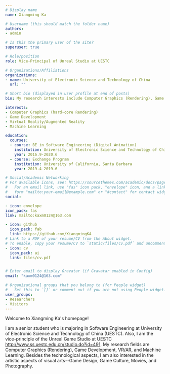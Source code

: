 ```yaml
---
# Display name
name: Xiangming Ka

# Username (this should match the folder name)
authors:
- admin

# Is this the primary user of the site?
superuser: true

# Role/position
role: Vice-Principal of Unreal Studio at UESTC

# Organizations/Affiliations
organizations:
- name: University of Electronic Science and Technology of China
  url: ""

# Short bio (displayed in user profile at end of posts)
bio: My research interests include Computer Graphics (Rendering), Game Development, Computer Vision, and Machine Learning.

interests:
- Computer Graphics (hard-core Rendering)
- Game Development
- Virtual Reality/Augmented Reality
- Machine Learning

education:
  courses:
  - course: BE in Software Engineering (Digital Animation)
    institution: University of Electronic Science and Technology of China
    year: 2016.9-2020.6
  - course: Exchange Program
    institution: University of California, Santa Barbara
    year: 2019.4-2019.6

# Social/Academic Networking
# For available icons, see: https://sourcethemes.com/academic/docs/page-builder/#icons
#   For an email link, use "fas" icon pack, "envelope" icon, and a link in the
#   form "mailto:your-email@example.com" or "#contact" for contact widget.
social:

- icon: envelope
icon_pack: fas
link: mailto:kaxm0124@163.com

- icon: github
  icon_pack: fab
  link: https://github.com/XiangmingKA
# Link to a PDF of your resume/CV from the About widget.
# To enable, copy your resume/CV to `static/files/cv.pdf` and uncomment the lines below.
- icon: cv
  icon_pack: ai
  link: files/cv.pdf


# Enter email to display Gravatar (if Gravatar enabled in Config)
email: "kaxm0124@163.com"

# Organizational groups that you belong to (for People widget)
#   Set this to `[]` or comment out if you are not using People widget.
user_groups:
- Researchers
- Visitors
---
```


Welcome to Xiangming Ka's homepage!

I am a senior student who is majoring in Software Engineering at University of Electronic Science and Technology of China (UESTC). Also, I am the vice-principle of the Unreal Game Studio at UESTC http://www.ss.uestc.edu.cn/studio.do?id=491. My research fields are Computer Graphics (Rendering), Game Development, VR/AR, and Machine Learning. Besides the technological aspects, I am also interested in the artistic aspects of visual arts--Game Design, Game Culture, Movies, and Photography.
